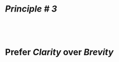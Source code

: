 # <em class="highlight">Principle # 3</em>
<br><br><br>
# Prefer <em>Clarity</em> over <em>Brevity</em>
